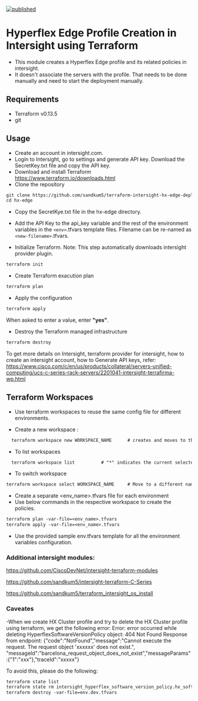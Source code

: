 [![published](https://static.production.devnetcloud.com/codeexchange/assets/images/devnet-published.svg)](https://developer.cisco.com/codeexchange/github/repo/sandkum5/terraform-intersight-hx-edge-deploy)
# Hyperflex Edge Profile Creation in Intersight using Terraform
* This module creates a Hyperflex Edge profile and its related policies in intersight. 
* It doesn't associate the servers with the profile. That needs to be done manually and need to start the deployment manually. 

## Requirements
* Terraform v0.13.5
* git 

## Usage
* Create an account in intersight.com. 
* Login to Intersight, go to settings and generate API key. Download the SecretKey.txt file and copy the API key. 
* Download and install Terraform
<https://www.terraform.io/downloads.html>
* Clone the repository
```txt
git clone https://github.com/sandkum5/terraform-intersight-hx-edge-deploy.git
cd hx-edge
```

* Copy the SecretKye.txt file in the hx-edge directory. 
* Add the API Key to the api_key variable and the rest of the environment variables in the `<env>`.tfvars template files. Filename can be re-named as `<new-filename>`.tfvars.

* Initialize Terraform. 
  Note: This step automatically downloads intersight provider plugin. 

```txt
terraform init
```

* Create Terraform exacution plan

```txt
terraform plan
```

* Apply the configuration

```txt
terraform apply
```

When asked to enter a value, enter **"yes"**.

* Destroy the Terraform managed infrastructure

```txt
terraform destroy
```

To get more details on Intersight, terraform provider for intersight, how to create an intersight account, how to Generate API keys, refer: 
https://www.cisco.com/c/en/us/products/collateral/servers-unified-computing/ucs-c-series-rack-servers/2201041-intersight-terrafirma-wp.html 


## Terraform Workspaces 
* Use terraform workspaces to reuse the same config file for different environments. 

* Create a new workspace : 
```txt
  terraform workspace new WORKSPACE_NAME      # creates and moves to the new workspace 
```
* To list workspaces     
```txt
  terraform workspace list          # "*" indicates the current selected workspace
```
* To switch workspace    
```txt
terraform workspace select WORKSPACE_NAME     # Move to a different namespace
```

* Create a separate <env_name>.tfvars file for each environment 
* Use below commands in the respective workspace to create the policies. 
```txt
terraform plan -var-file=<env_name>.tfvars   
terraform apply -var-file=<env_name>.tfvars
```
* Use the provided sample env.tfvars template for all the environment variables configuration. 



### Additional intersight modules: 
https://github.com/CiscoDevNet/intersight-terraform-modules

https://github.com/sandkum5/intersight-terraform-C-Series

https://github.com/sandkum5/terraform_intersight_os_install

### Caveates 
-When we create HX Cluster profile and try to delete the HX Cluster profile using terraform, we get the following error:
Error: error occurred while deleting HyperflexSoftwareVersionPolicy object: 404 Not Found Response from endpoint:
{"code":"NotFound","message":"Cannot execute the request. The request object 'xxxxxx' does not exist.",
"messageId":"barcelona_request_object_does_not_exist","messageParams":{"1":"xxx"},"traceId":"xxxxx"}

To avoid this, please do the following:
```txt
terraform state list                                                                        <- Get the resource name
terraform state rm intersight_hyperflex_software_version_policy.hx_software_version_policy  <- Remove the resource from state file
terraform destroy -var-file=env.dev.tfvars                                                  <- Destroy resources
```


